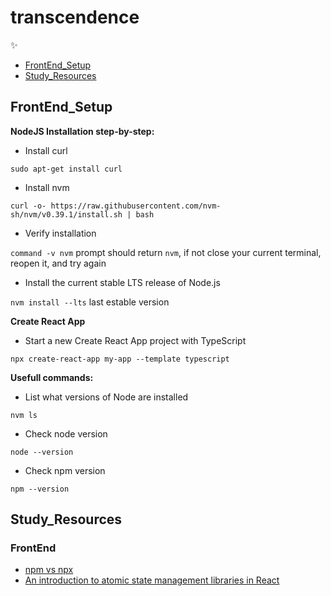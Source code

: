 # transcendence
:sparkles:

* [FrontEnd_Setup](#FrontEnd_Setup)
* [Study_Resources](#Study_Resources)

## FrontEnd_Setup

**NodeJS Installation step-by-step:**

* Install curl

`sudo apt-get install curl`

* Install nvm

`curl -o- https://raw.githubusercontent.com/nvm-sh/nvm/v0.39.1/install.sh | bash`

* Verify installation 

`command -v nvm` prompt should return `nvm`, if not close your current terminal, reopen it, and try again


* Install the current stable LTS release of Node.js

`nvm install --lts` last estable version

**Create React App**

* Start a new Create React App project with TypeScript

`npx create-react-app my-app --template typescript`

**Usefull commands:**

* List what versions of Node are installed

`nvm ls`

* Check node version

`node --version`

* Check npm version

`npm --version`

## Study_Resources

### FrontEnd

* [npm vs npx](https://www.freecodecamp.org/news/npm-vs-npx-whats-the-difference/)
* [An introduction to atomic state management libraries in React](https://dev.to/tomlienard/an-introduction-to-atomic-state-management-libraries-in-react-4fhh)
